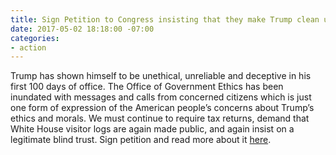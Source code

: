 ```yaml
---
title: Sign Petition to Congress insisting that they make Trump clean up his act
date: 2017-05-02 18:18:00 -07:00
categories:
- action
---
```


Trump has shown himself to be unethical, unreliable and deceptive in his first 100 days of office. The Office of Government Ethics has been inundated with messages and calls from concerned citizens which is just one form of expression of the American people’s concerns about Trump’s ethics and morals. We must continue to require tax returns, demand that White House visitor logs are again made public, and again insist on a legitimate blind trust. Sign petition and read more about it [here](https://stateoftheswamp.com/#takeaction).
